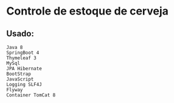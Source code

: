 # Controle de estoque de cerveja

## Usado:
    Java 8
    SpringBoot 4
    Thymeleaf 3
    MySql
    JPA Hibernate
    BootStrap
    JavaScript
    Logging SLF4J
    Flyway
    Container TomCat 8
    
    
    